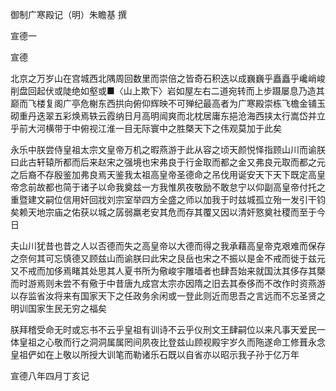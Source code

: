 御制广寒殿记（明）朱瞻基 撰  

宣德一  

宣德  

北京之万岁山在宫城西北隅周回数里而崇倍之皆奇石积迭以成巍巍乎矗矗乎巉峭峻削盘回起伏或陡绝如壑或■〈山上欺下〉岩如屋左右二道宛转而上步蹑屡息乃造其巅而飞楼复阁广亭危榭东西拱向俯仰辉映不可殚纪最高者为广寒殿崇栋飞檐金铺玉砌重丹迭翠五彩焕焉轶云霞纳日月高明闿爽而北枕居庸东挹沧海西挟太行嵩岱并立乎前大河横带于中俯视江淮一目无际寰中之胜槩天下之伟观莫加于此矣  

永乐中朕尝侍皇祖太宗文皇帝万机之暇燕游于此从容之顷天颜悦怿指顾山川而谕朕曰此古轩辕所都而后来赵宋之强境也宋弗良于行金取而都之金又弗良元取而都之元之后裔不存殷鉴加弗良焉天鉴我太祖高皇帝圣德命之吊伐用诞安天下天下既定高皇帝念前故都也简于诸子以命我奠兹一方我惟夙夜敬励不敢怠宁以仰副高皇帝付托之重暨建文嗣位信用奸回戕刘宗室举四方全盛之师以加我于时兹城孤立殆一发引干钧矣赖天地宗庙之佑获以城之孱弱羸老安其危而存其覆又因以清奸憝奠社稷而至于今日  

夫山川犹昔也昔之人以否德而失之高皇帝以大德而得之我承藉高皇帝克艰难而保存之奈何其可忘慎德又顾兹山而谕朕曰此宋之艮岳也宋之不振以是金不戒而徙于兹元又不戒而加侈焉睹其处思其人夏书所为儆峻宇雕墙者也肆吾始来就国汰其侈存其槩而时游焉则未尝不有儆于中昔唐九成宫太宗亦因隋之旧去其泰侈而不改作时资燕游以存监省汝将来有国家天下之任政务余闲或一登此则近而思吾之言远而不忘圣贤之明训国家生民无穷之福矣  

朕拜稽受命无时或忘书不云乎皇祖有训诗不云乎仪刑文王肆嗣位以来凡事天爱民一体皇祖之心敬而行之洞洞属属罔间夙夜比登兹山顾视殿宇岁久而陁遂命工修葺永念皇祖俨如在上敬以所授大训笔而勒诸乐石既以自省亦以昭示我子孙于亿万年  

宣德八年四月丁亥记  
